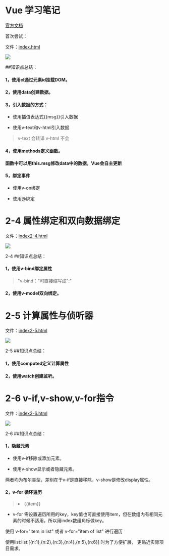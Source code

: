 # Vue 学习笔记

[官方文档](https://cn.vuejs.org)

首次尝试：

文件：[index.html](https://github.com/wyysgithub/Vue-note/blob/master/index.html)

![](https://github.com/wyysgithub/Vue-note/blob/master/img/helloVue.png)


##知识点总结：

#### 1，使用el通过元素id挂载DOM。

#### 2，使用data创建数据。

#### 3，引入数据的方式：

* 使用插值表达式{{msg}}引入数据

* 使用v-text和v-html引入数据

> v-text 会转译 v-html 不会

#### 4，使用methods定义函数。

**函数中可以用this.msg修改data中的数据，Vue会自主更新**

#### 5，绑定事件

* 使用v-on绑定

* 使用@绑定



# 2-4 属性绑定和双向数据绑定

文件：[index2-4.html](https://github.com/wyysgithub/Vue-note/blob/master/index2-4.html)

![](https://github.com/wyysgithub/Vue-note/blob/master/img/index2-4.png)

2-4 ##知识点总结：

#### 1，使用v-bind绑定属性

> "v-bind："可直接缩写成":"

#### 2，使用v-model双向绑定。


# 2-5 计算属性与侦听器

文件：[index2-5.html](https://github.com/wyysgithub/Vue-note/blob/master/index2-5.html)

![](https://github.com/wyysgithub/Vue-note/blob/master/img/index2-5.png)

2-5 ##知识点总结：

#### 1，使用computed定义计算属性


#### 2，使用watch创建监听。


# 2-6 v-if,v-show,v-for指令

文件：[index2-6.html](https://github.com/wyysgithub/Vue-note/blob/master/index2-6.html)

![](https://github.com/wyysgithub/Vue-note/blob/master/img/index2-6.png)

2-6 ##知识点总结：

#### 1，隐藏元素

* 使用v-if移除或添加元素。


* 使用v-show显示或者隐藏元素。

两者均为布尔类型，差别在于v-if是直接移除，v-show是修改display属性。

#### 2，v-for 循环遍历

> <li v-for="(item,index) of list" :key="index">{{item}}</li>

* v-for 需设置遍历所用的key，key值也可直接使用item，但在数组内有相同元素的时候不适用，所以用index数组角标做key。

使用 v-for="item in list"  或者 v-for="item of list" 进行遍历

使用list:list:[{n:1},{n:2},{n:3},{n:4},{n:5},{n:6}] 时为了方便扩展， 更贴近实际项目需求。









